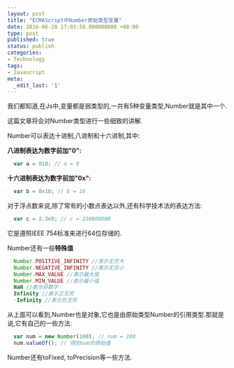 ```yaml
---
layout: post
title: "ECMAScript中Number原始类型变量"
date: 2016-06-28 17:03:59.000000000 +08:00
type: post
published: true
status: publish
categories:
- Technology
tags:
- Javascript
meta:
  _edit_last: '1'
---
```

我们都知道,在Js中,变量都是弱类型的,一共有5种变量类型,Number就是其中一个.

这篇文章将会对Number类型进行一些细致的讲解.

Number可以表达十进制,八进制和十六进制,其中:

**八进制表达为数字前加"0":**

```javascript
  var a = 010; // a = 8
```

**十六进制表达为数字前加"0x":**

```javascript
  var b = 0x10; // b = 16
```

<!--more-->

对于浮点数来说,除了常有的小数点表达以外,还有科学技术法的表达方法:

```javascript
  var c = 2.3e8; // c = 230000000
```

它是遵照IEEE 754标准来进行64位存储的.

Number还有一些**特殊值**

```javascript
  Number.POSITIVE_INFINITY //表示无穷大
  Number.NEGATIVE_INFINITY //表示无穷小
  Number.MAX_VALUE //表示最大值
  Number.MIN_VALUE //表示最小值
  NaN //表示非数字
  Infinity //表示正无穷
  -Infinity //表示负无穷
```

从上面可以看到,Number也是对象,它也是由原始类型Number的引用类型.那就是说,它有自己的一些方法:

```javascript
  var num = new Number(100); // num = 100
  num.valueOf(); // 得到num的原始值
```

Number还有toFixed, toPrecision等一些方法.
